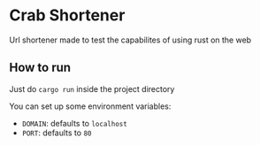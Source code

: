 # Crab Shortener

Url shortener made to test the capabilites of using rust on the web

## How to run

Just do `cargo run` inside the project directory

You can set up some environment variables:

- `DOMAIN`: defaults to `localhost`
- `PORT`: defaults to `80`
